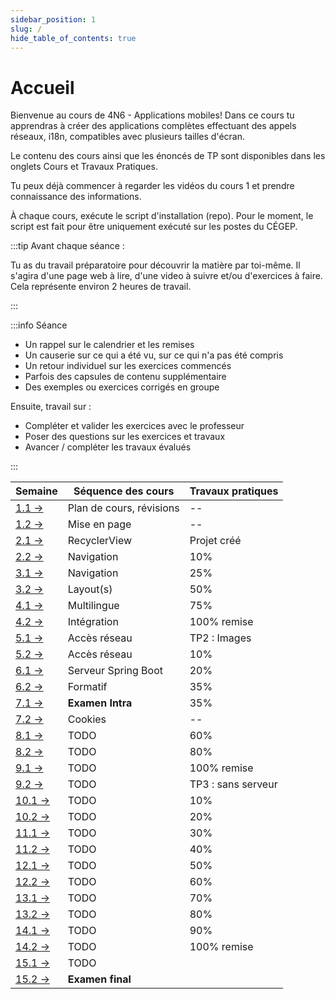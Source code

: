 ```yaml
---
sidebar_position: 1
slug: /
hide_table_of_contents: true
---
```


# Accueil

<Row>

<Column>

Bienvenue au cours de 4N6 - Applications mobiles! Dans ce cours tu apprendras à créer des applications complètes effectuant des appels réseaux, i18n, compatibles avec plusieurs tailles d'écran.

Le contenu des cours ainsi que les énoncés de TP sont disponibles dans les onglets Cours et Travaux Pratiques.

Tu peux déjà commencer à regarder les vidéos du cours 1 et prendre connaissance des informations.

À chaque cours, exécute le script d'installation (repo). Pour le moment, le script est fait pour être uniquement exécuté sur les postes du CÉGEP.

</Column>

<Column>

:::tip Avant chaque séance :

Tu as du travail préparatoire pour découvrir la matière par toi-même. Il s'agira d'une page web à lire, d'une video à suivre et/ou d'exercices à faire. Cela représente environ 2 heures de travail.

:::

:::info Séance

- Un rappel sur le calendrier et les remises
- Un causerie sur ce qui a été vu, sur ce qui n'a pas été compris
- Un retour individuel sur les exercices commencés
- Parfois des capsules de contenu supplémentaire
- Des exemples ou exercices corrigés en groupe

Ensuite, travail sur :

- Compléter et valider les exercices avec le professeur
- Poser des questions sur les exercices et travaux
- Avancer / compléter les travaux évalués

:::

</Column>

</Row>


| Semaine                                   | Séquence des cours                    | Travaux pratiques  |
|-------------------------------------------|---------------------------------------|--------------------|
| [1.1 →](cours/revision)                   | Plan de cours, révisions | --                 |
| [1.2 →](cours/mise-en-page)               | Mise en page                          | --                 |
| [2.1 →](cours/recycler-view)              | RecyclerView                          | Projet créé        |
| [2.2 →](cours/navigation)                 | Navigation                            | 10%                |
| [3.1 →](cours/navigation)                 | Navigation                            | 25%                |
| [3.2 →](cours/layout)                     | Layout(s)                          | 50%                |
| [4.1 →](cours/multilingue)                | Multilingue                           | 75%                |
| [4.2 →](cours/integration)                | Intégration                           | 100% remise        |
| [5.1 →](cours/http)                       | Accès réseau                          | TP2 : Images       |
| [5.2 →](cours/http)                       | Accès réseau                          | 10%                |
| [6.1 →](cours/spring)                     | Serveur Spring Boot                   | 20%                |
| [6.2 →](cours/formatif-intra)             | Formatif                              | 35%                |
| [7.1 →](cours/examen)                     | **Examen Intra**                      | 35%                |
| [7.2 →](cours/cookies)                    | Cookies                               | --                 |
| [8.1 →](cours/image-serveur)              | TODO                         | 60%                |
| [8.2 →](cours/image-client)               | TODO                           | 80%                |
| [9.1 →](cours/integration)                | TODO                           | 100% remise        |
| [9.2 →](cours/firebase-intro)             | TODO                        | TP3 : sans serveur |
| [10.1 →](cours/firebase-authentification) | TODO             | 10%                |
| [10.2 →](cours/firebase-datastore)        | TODO                    | 20%                |
| [11.1 →](cours/firebase-access-control) | TODO             | 30%                |
| [11.2 →](cours/firebase-access-control) | TODO            | 40%                |
| [12.1 →](cours/firebase-storage)        | TODO              | 50%                |
| [12.2 →](cours/firebase-stream)         | TODO                     | 60%                |
| [13.1 →](cours/springboot-delete)                   | TODO                           | 70%                |
| [13.2 →](cours/springboot-delete)                   | TODO                          | 80%                |
| [14.1 →](cours/integration)             | TODO                           | 90%                |
| [14.2 →](cours/integration)             | TODO                           | 100% remise        |
| [15.1 →](cours/formatif-final)          | TODO                        |                    |
| [15.2 →](cours/examen)                  | **Examen final**                      |                    |
